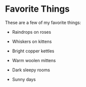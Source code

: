# Favorite Things

These are a few of my favorite things:

- Raindrops on roses
- Whiskers on kittens
- Bright copper kettles
- Warm woolen mittens

- Dark sleepy rooms
- Sunny days